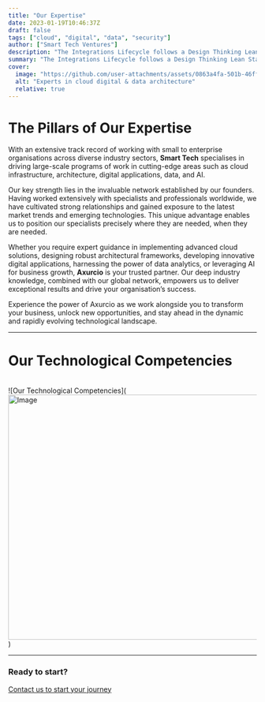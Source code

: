 ```yaml
---
title: "Our Expertise"
date: 2023-01-19T10:46:37Z
draft: false
tags: ["cloud", "digital", "data", "security"]
author: ["Smart Tech Ventures"]
description: "The Integrations Lifecycle follows a Design Thinking Lean Startup Agile approach."
summary: "The Integrations Lifecycle follows a Design Thinking Lean Startup Agile approach."
cover:
  image: "https://github.com/user-attachments/assets/0863a4fa-501b-46ff-8433-e7ee246ded48"
  alt: "Experts in cloud digital & data architecture"
  relative: true
---
```


# The Pillars of Our Expertise

With an extensive track record of working with small to enterprise organisations across diverse industry sectors, **Smart Tech** specialises in driving large-scale programs of work in cutting-edge areas such as cloud infrastructure, architecture, digital applications, data, and AI.

Our key strength lies in the invaluable network established by our founders. Having worked extensively with specialists and professionals worldwide, we have cultivated strong relationships and gained exposure to the latest market trends and emerging technologies. This unique advantage enables us to position our specialists precisely where they are needed, when they are needed.

Whether you require expert guidance in implementing advanced cloud solutions, designing robust architectural frameworks, developing innovative digital applications, harnessing the power of data analytics, or leveraging AI for business growth, **Axurcio** is your trusted partner. Our deep industry knowledge, combined with our global network, empowers us to deliver exceptional results and drive your organisation’s success.

Experience the power of Axurcio as we work alongside you to transform your business, unlock new opportunities, and stay ahead in the dynamic and rapidly evolving technological landscape.

---

# Our Technological Competencies

<br />
![Our Technological Competencies](<img width="878" height="497" alt="Image" src="https://github.com/user-attachments/assets/0863a4fa-501b-46ff-8433-e7ee246ded48" />)

<br />
<hr />

### Ready to start?

[Contact us to start your journey](https://smarttechventures.au/contact/)
